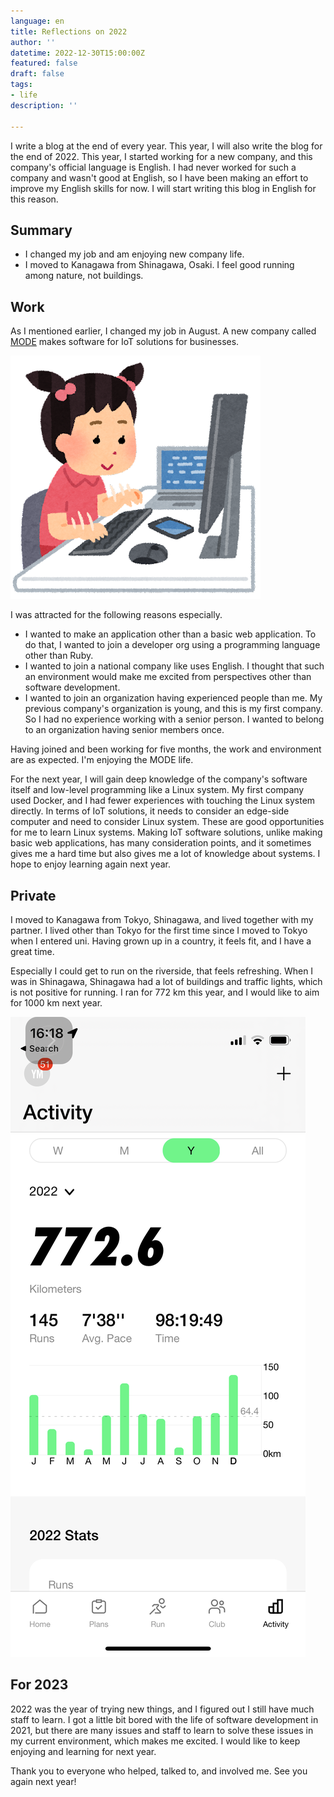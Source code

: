 ```yaml
---
language: en
title: Reflections on 2022
author: ''
datetime: 2022-12-30T15:00:00Z
featured: false
draft: false
tags:
- life
description: ''

---
```

I write a blog at the end of every year. This year, I will also write the blog for the end of 2022. This year, I started working for a new company, and this company's official language is English. I had never worked for such a company and wasn't good at English, so I have been making an effort to improve my English skills for now. I will start writing this blog in English for this reason.

## Summary

* I changed my job and am enjoying new company life.
* I moved to Kanagawa from Shinagawa, Osaki. I feel good running among nature, not buildings.

## Work

As I mentioned earlier, I changed my job in August. A new company called [MODE](https://www.tinkermode.com/) makes software for IoT solutions for businesses.

![](/public/assets/images/contents/2022-12-31-computer_girl.png)

I was attracted for the following reasons especially.

* I wanted to make an application other than a basic web application. To do that, I wanted to join a developer org using a programming language other than Ruby.
* I wanted to join a national company like uses English. I thought that such an environment would make me excited from perspectives other than software development.
* I wanted to join an organization having experienced people than me. My previous company's organization is young, and this is my first company. So I had no experience working with a senior person. I wanted to belong to an organization having senior members once.

Having joined and been working for five months, the work and environment are as expected. I'm enjoying the MODE life.

For the next year, I will gain deep knowledge of the company's software itself and low-level programming like a Linux system. My first company used Docker, and I had fewer experiences with touching the Linux system directly. In terms of IoT solutions, it needs to consider an edge-side computer and need to consider Linux system. These are good opportunities for me to learn Linux systems. Making IoT software solutions, unlike making basic web applications, has many consideration points, and it sometimes gives me a hard time but also gives me a lot of knowledge about systems. I hope to enjoy learning again next year.

## Private

I moved to Kanagawa from Tokyo, Shinagawa, and lived together with my partner. I lived other than Tokyo for the first time since I moved to Tokyo when I entered uni. Having grown up in a country, it feels fit, and I have a great time. 

Especially I could get to run on the riverside, that feels refreshing. When I was in Shinagawa, Shinagawa had a lot of buildings and traffic lights, which is not positive for running. I ran for 772 km this year, and I would like to aim for 1000 km next year.

![](/public/assets/images/contents/2022-12-31-img_0980.PNG)

## For 2023

2022 was the year of trying new things, and I figured out I still have much staff to learn. I got a little bit bored with the life of software development in 2021, but there are many issues and staff to learn to solve these issues in my current environment, which makes me excited. I would like to keep enjoying and learning for next year.

Thank you to everyone who helped, talked to, and involved me. See you again next year!